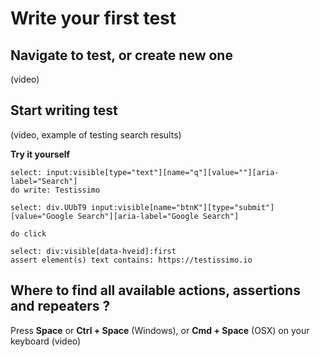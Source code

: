 # Write your first test

## Navigate to test, or create new one

(video)

## Start writing test

(video, example of testing search results)

**Try it yourself**
```
select: input:visible[type="text"][name="q"][value=""][aria-label="Search"]
do write: Testissimo

select: div.UUbT9 input:visible[name="btnK"][type="submit"][value="Google Search"][aria-label="Google Search"]

do click

select: div:visible[data-hveid]:first
assert element(s) text contains: https://testissimo.io
```

## Where to find all available actions, assertions and repeaters ?
Press **Space** or **Ctrl + Space** (Windows), or **Cmd + Space** (OSX) on your keyboard
(video)
